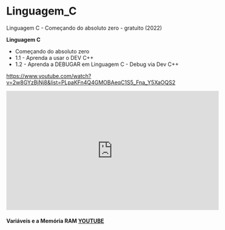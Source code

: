 # Linguagem_C
 Linguagem C - Começando do absoluto zero - gratuito (2022)

  **Linguagem C**
  - Começando do absoluto zero 
  - 1.1 - Aprenda a usar o DEV C++
  - 1.2 - Aprenda a DEBUGAR em Linguagem C - Debug via Dev C++

 https://www.youtube.com/watch?v=2w8GYzBjNj8&list=PLpaKFn4Q4GMOBAeqC1S5_Fna_Y5XaOQS2

 <iframe width="560" height="315" src="https://www.youtube.com/embed/2w8GYzBjNj8?si=pVhGAKkXGHLpOcCg" title="YouTube video player" frameborder="0" allow="accelerometer; autoplay; clipboard-write; encrypted-media; gyroscope; picture-in-picture; web-share" referrerpolicy="strict-origin-when-cross-origin" allowfullscreen></iframe>

 #### Variáveis e a Memória RAM [YOUTUBE ](https://www.youtube.com/watch?v=ucupombJuUM&list=PL3ZslI15yo2r-gHJtjORRMRKMSNRpf7u5&index=1)
 
